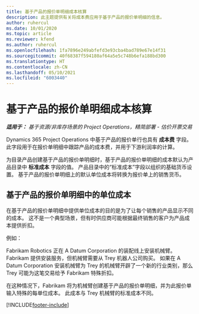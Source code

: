 ```yaml
---
title: 基于产品的报价单明细成本核算
description: 此主题提供有关将成本费应用于基于产品的报价单明细的信息。
author: ruhercul
ms.date: 10/01/2020
ms.topic: article
ms.reviewer: kfend
ms.author: ruhercul
ms.openlocfilehash: 1fa7896e249abfefd3e93cba4bad789e67e14f31
ms.sourcegitcommit: 40f68387f594180af64a5e5c748b6efa188bd300
ms.translationtype: HT
ms.contentlocale: zh-CN
ms.lasthandoff: 05/10/2021
ms.locfileid: "6003440"
---
```

# <a name="costing-product-based-quote-lines"></a>基于产品的报价单明细成本核算

_**适用于：** 基于资源/非库存场景的 Project Operations，精简部署 - 估价开票交易_


Dynamics 365 Project Operations 中基于产品的报价单行也具有 **成本费** 字段。 此字段用于在报价单明细中跟踪产品的成本费，并用于下游利润率的计算。

为目录产品创建基于产品的报价单明细时，基于产品的报价单明细的成本默认为产品目录中 **标准成本** 字段的值。 产品目录中的“标准成本”字段以组织的基础货币设置。 基于产品的报价单明细上的默认单位成本将转换为报价单上的销售货币。

## <a name="unit-cost-on-a-product-based-quote-line"></a>基于产品的报价单明细中的单位成本

在基于产品的报价单明细中提供单位成本的目的是为了让每个销售的产品显示不同的成本。 这不是一个典型场景，但有时供应商可能根据最终销售的客户为产品成本提供折扣。

例如：

Fabrikam Robotics 正在 A Datum Corporation 的装配线上安装机械臂。 Fabrikam 提供安装服务，但机械臂需要从 Trey 机器人公司购买。 如果在 A Datum Corporation 安装机械臂为 Trey 的机械臂开辟了一个新的行业类别，那么 Trey 可能为这笔交易给予 Fabrikam 特殊折扣。

在这种情况下，Fabrikam 将为机械臂创建基于产品的报价单明细，并为此报价单输入特殊的每单位成本。 此成本与 Trey 机械臂的标准成本不同。


[!INCLUDE[footer-include](../../includes/footer-banner.md)]